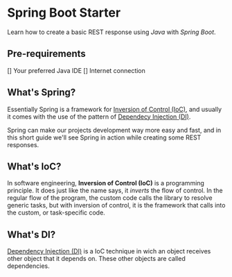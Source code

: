 # Spring Boot Starter
Learn how to create a basic REST response using *Java* with *Spring Boot*.

## Pre-requirements
[] Your preferred Java IDE
[] Internet connection

## What's Spring?
Essentially Spring is a framework for [Inversion of Control (IoC)](https://en.wikipedia.org/wiki/Inversion_of_control), and usually it comes with the use of the pattern of [Dependecy Injection (DI)](https://en.wikipedia.org/wiki/Dependency_injection).

Spring can make our projects development way more easy and fast, and in this short guide we'll see Spring in action while creating some REST responses.

## What's IoC?
In software engineering, **Inversion of Control (IoC)** is a programming principle. It does just like the name says, it *inverts* the flow of control. In the regular flow of the program, the custom code calls the library to resolve generic tasks, but with inversion of control, it is the framework that calls into the custom, or task-specific code.

## What's DI?
[Dependency Injection (DI)](https://www.freecodecamp.org/news/a-quick-intro-to-dependency-injection-what-it-is-and-when-to-use-it-7578c84fa88f/) is a IoC technique in wich an object receives other object that it depends on. These other objects are called dependencies.
